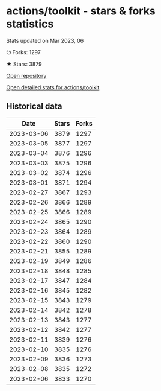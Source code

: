 # actions/toolkit - stars & forks statistics

Stats updated on Mar 2023, 06

☋ Forks: 1297

★ Stars: 3879

[Open repository](https://github.com/actions/toolkit)

[Open detailed stats for actions/toolkit](https://reviewgithub.com/rep/actions/toolkit)

## Historical data
| Date | Stars | Forks |
|------|-------|-------|
| 2023-03-06 | 3879 | 1297 | 
| 2023-03-05 | 3877 | 1297 | 
| 2023-03-04 | 3876 | 1296 | 
| 2023-03-03 | 3875 | 1296 | 
| 2023-03-02 | 3874 | 1296 | 
| 2023-03-01 | 3871 | 1294 | 
| 2023-02-27 | 3867 | 1293 | 
| 2023-02-26 | 3866 | 1289 | 
| 2023-02-25 | 3866 | 1289 | 
| 2023-02-24 | 3865 | 1290 | 
| 2023-02-23 | 3864 | 1289 | 
| 2023-02-22 | 3860 | 1290 | 
| 2023-02-21 | 3855 | 1289 | 
| 2023-02-19 | 3849 | 1286 | 
| 2023-02-18 | 3848 | 1285 | 
| 2023-02-17 | 3847 | 1284 | 
| 2023-02-16 | 3845 | 1282 | 
| 2023-02-15 | 3843 | 1279 | 
| 2023-02-14 | 3842 | 1278 | 
| 2023-02-13 | 3843 | 1277 | 
| 2023-02-12 | 3842 | 1277 | 
| 2023-02-11 | 3839 | 1276 | 
| 2023-02-10 | 3835 | 1276 | 
| 2023-02-09 | 3836 | 1273 | 
| 2023-02-08 | 3835 | 1272 | 
| 2023-02-06 | 3833 | 1270 | 

